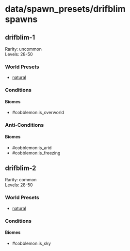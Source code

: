 # data/spawn_presets/drifblim spawns  
  
## drifblim-1  
Rarity: uncommon  
Levels: 28-50  
  
### World Presets  
* [natural](/data/world_presets/natural.md)  
  
### Conditions  
  
#### Biomes  
  * #cobblemon:is_overworld
  
  
### Anti-Conditions  
  
#### Biomes  
  * #cobblemon:is_arid
  * #cobblemon:is_freezing
  
  
## drifblim-2  
Rarity: common  
Levels: 28-50  
  
### World Presets  
* [natural](/data/world_presets/natural.md)  
  
### Conditions  
  
#### Biomes  
  * #cobblemon:is_sky
  
